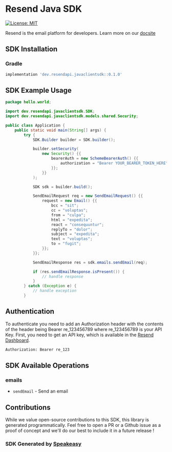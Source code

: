 # Resend Java SDK

[![License: MIT](https://img.shields.io/badge/License-MIT-blue.svg)](https://opensource.org/licenses/MIT)

Resend is the email platform for developers. Learn more on our [docsite](https://resend.com/docs/api-reference/concepts) 

<!-- Start SDK Installation -->
## SDK Installation

### Gradle

```groovy
implementation 'dev.resendapi.javaclientsdk::0.1.0'
```
<!-- End SDK Installation -->

## SDK Example Usage
<!-- Start SDK Example Usage -->
```java
package hello.world;

import dev.resendapi.javaclientsdk.SDK;
import dev.resendapi.javaclientsdk.models.shared.Security;

public class Application {
    public static void main(String[] args) {
        try {
            SDK.Builder builder = SDK.builder();

            builder.setSecurity(
                new Security() {{
                    bearerAuth = new SchemeBearerAuth() {{
                        authorization = "Bearer YOUR_BEARER_TOKEN_HERE";
                    }};
                }}
            );

            SDK sdk = builder.build();

            SendEmailRequest req = new SendEmailRequest() {{
                request = new Email() {{
                    bcc = "sit";
                    cc = "voluptas";
                    from = "culpa";
                    html = "expedita";
                    react = "consequuntur";
                    replyTo = "dolor";
                    subject = "expedita";
                    text = "voluptas";
                    to = "fugit";
                }};
            }};

            SendEmailResponse res = sdk.emails.sendEmail(req);

            if (res.sendEmailResponse.isPresent()) {
                // handle response
            }
        } catch (Exception e) {
            // handle exception
        }
```
<!-- End SDK Example Usage -->

## Authentication

To authenticate you need to add an Authorization header with the contents of the header being Bearer re_123456789 where re_123456789 is your API Key. First, you need to get an API key, which is available in the [Resend Dashboard](https://resend.com/login).

```bash
Authorization: Bearer re_123
```

<!-- Start SDK Available Operations -->
## SDK Available Operations

### emails

* `sendEmail` - Send an email

<!-- End SDK Available Operations -->

## Contributions

While we value open-source contributions to this SDK, this library is generated programmatically. Feel free to open a PR or a Github issue as a proof of concept and we'll do our best to include it in a future release !

### SDK Generated by [Speakeasy](https://docs.speakeasyapi.dev/docs/using-speakeasy/client-sdks)
